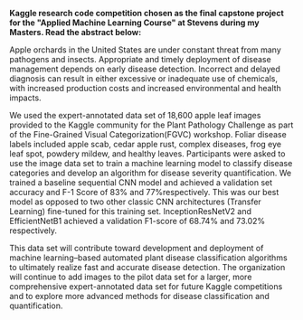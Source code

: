 **Kaggle research code competition chosen as the final capstone project for the "Applied Machine Learning Course" at Stevens during my Masters. Read the abstract below:**

Apple orchards in the United States are under constant threat from many pathogens and insects. Appropriate and timely deployment of disease management depends on early disease detection. Incorrect and delayed diagnosis can result in either excessive or inadequate use of chemicals, with increased production costs and increased environmental and health impacts.

We used the expert-annotated data set of 18,600 apple leaf images provided to the Kaggle community for the Plant Pathology Challenge as part of the Fine-Grained Visual Categorization(FGVC) workshop. Foliar disease labels included apple scab, cedar apple rust, complex diseases, frog eye leaf spot, powdery mildew, and healthy leaves. Participants were asked to use the image data set to train a machine learning model to classify disease categories and develop an algorithm for disease severity quantification. We trained a baseline sequential CNN model and achieved a validation set accuracy and F-1 Score of 83% and 77%respectively. This was our best model as opposed to two other classic CNN architectures (Transfer Learning) fine-tuned for this training set. InceptionResNetV2 and EfficientNetB1 achieved a validation F1-score of 68.74% and 73.02% respectively.

This data set will contribute toward development and deployment of machine learning–based automated plant disease classification algorithms to ultimately realize fast and accurate disease detection. The organization will continue to add images to the pilot data set for a larger, more comprehensive expert-annotated data set for future Kaggle competitions and to explore more advanced methods for disease classification and quantification.

